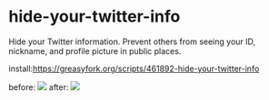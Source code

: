 # hide-your-twitter-info
Hide your Twitter information. Prevent others from seeing your ID, nickname, and profile picture in public places.

install:https://greasyfork.org/scripts/461892-hide-your-twitter-info


before:
![](https://kazoottt-1256684243.cos.ap-chengdu.myqcloud.com/202303152209393.png)
after:
![](https://kazoottt-1256684243.cos.ap-chengdu.myqcloud.com/202303152238044.png)
